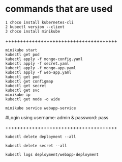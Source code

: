 
# commands that are used 

```
1 choco install kubernetes-cli
2 kubectl version --client
3 choco install minikube
```
++++++++++++++++++++++++++++++++++++++
```
minikube start
kubectl get pod
kubectl apply -f mongo-config.yaml
kubectl apply -f secret.yaml
kubectl apply -f mongo-app.yaml
kubectl apply -f web-app.yaml
kubectl get pod
kubectl get configmap
kubectl get secret
kubectl get svc
minikube ip
kubectl get node -o wide
```

```
minikube service webapp-service

```
#Login using username: admin & password: pass

++++++++++++++++++++++++++++++++++++++
```
kubectl delete deployment --all
```
```
kubectl delete secret --all
```
```
kubectl logs deployment/webapp-deployment
```
